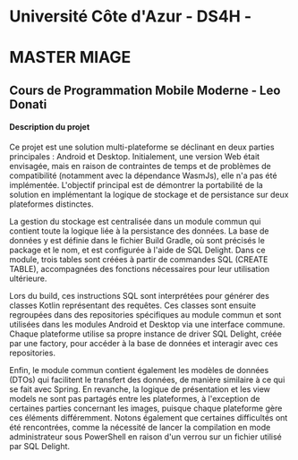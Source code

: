 
# Université Côte d'Azur - DS4H - 
# MASTER MIAGE 
## Cours de Programmation Mobile Moderne - Leo Donati







#### Description du projet
Ce projet est une solution multi-plateforme se déclinant en deux parties principales : Android et Desktop. Initialement, une version Web était envisagée, mais en raison de contraintes de temps et de problèmes de compatibilité (notamment avec la dépendance WasmJs), elle n'a pas été implémentée. L'objectif principal est de démontrer la portabilité de la solution en implémentant la logique de stockage et de persistance sur deux plateformes distinctes.

La gestion du stockage est centralisée dans un module commun qui contient toute la logique liée à la persistance des données. La base de données y est définie dans le fichier Build Gradle, où sont précisés le package et le nom, et est configurée à l'aide de SQL Delight. Dans ce module, trois tables sont créées à partir de commandes SQL (CREATE TABLE), accompagnées des fonctions nécessaires pour leur utilisation ultérieure.

Lors du build, ces instructions SQL sont interprétées pour générer des classes Kotlin représentant des requêtes. Ces classes sont ensuite regroupées dans des repositories spécifiques au module commun et sont utilisées dans les modules Android et Desktop via une interface commune. Chaque plateforme utilise sa propre instance de driver SQL Delight, créée par une factory, pour accéder à la base de données et interagir avec ces repositories.

Enfin, le module commun contient également les modèles de données (DTOs) qui facilitent le transfert des données, de manière similaire à ce qui se fait avec Spring. En revanche, la logique de présentation et les view models ne sont pas partagés entre les plateformes, à l'exception de certaines parties concernant les images, puisque chaque plateforme gère ces éléments différemment. Notons également que certaines difficultés ont été rencontrées, comme la nécessité de lancer la compilation en mode administrateur sous PowerShell en raison d'un verrou sur un fichier utilisé par SQL Delight.


